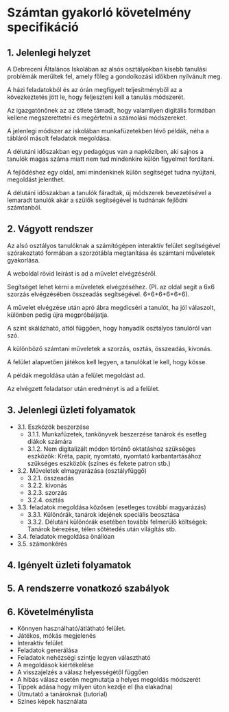 # Számtan gyakorló követelmény specifikáció

## 1. Jelenlegi helyzet
A Debreceni Általános Iskolában az alsós osztályokban kisebb tanulási problémák merültek fel, amely főleg a gondolkozási időkben nyílvánult meg.

A házi feladatokból és az órán megfigyelt teljesítményből az a kövezkeztetés jött le, hogy feljeszteni kell a tanulás módszerét.

Az igazgatónőnek az az ötlete támadt, hogy valamilyen digitális formában kellene megszerettetni és megértetni a számolási módszereket.

A jelenlegi módszer az iskolában munkafüzetekben lévő példák, néha a tábláról másolt feladatok megoldása.

A délutáni időszakban egy pedagógus van a napköziben, aki sajnos a tanulók magas száma miatt nem tud mindenkire külön figyelmet fordítani.

A fejlődéshez egy oldal, ami mindenkinek külön segítséget tudna nyújtani, megoldást jelenthet.

A délutáni időszakban a tanulók fáradtak, új módszerek bevezetésével a lemaradt tanulók akár a szülők segítségével is tudnának fejlődni számtanból.

## 2. Vágyott rendszer
Az alsó osztályos tanulóknak a számítógépen interaktív felület segítségével szórakoztató formában a szorzótábla megtanítása és számtani műveletek gyakorlása.

A weboldal rövid leírást is ad a művelet elvégzéséről.

Segítséget lehet kérni a műveletek elvégzéséhez. (Pl. az oldal segít a 6x6 szorzás elvégzésében összeadás segítségével. 6+6+6+6+6+6).

A művelet elvégzése után apró ábra megdicséri a tanulót, ha jól válaszolt, különben pedig újra megpróbáljatja.

A szint skálázható, attól függően, hogy hanyadik osztályos tanulóról van szó.

A különböző számtani műveletek a szorzás, osztás, összeadás, kivonás.

A felület alapvetően játékos kell legyen, a tanulókat le kell, hogy kösse.

A példák megoldása után a felület megoldást ad.

Az elvégzett feladatsor után eredményt is ad a felület.

## 3. Jelenlegi üzleti folyamatok
* 3.1. Eszközök beszerzése
    * 3.1.1. Munkafüzetek, tankönyvek beszerzése tanárok és esetleg diákok számára
    * 3.1.2. Nem digitalizált módon történő oktatáshoz szükséges eszközök: Kréta, papír, nyomtató, nyomtató karbantartásához szükséges eszközök (színes és fekete patron stb.)
* 3.2. Műveletek elmagyarázása (osztályfüggő)
  * 3.2.1. összeadás
  * 3.2.2. kivonás
  * 3.2.3. szorzás
  * 3.2.4. osztás
* 3.3. feladatok megoldása közösen (esetleges további magyarázás)
    * 3.3.1. Különórák, tanárok idejének speciális beosztása
    * 3.3.2. Délutáni különórák esetében további felmerülő költségek: Tanárok bérezése, télen sötétedés után világítás stb.
* 3.4. feladatok megoldása önállóan
* 3.5. számonkérés
## 4. Igényelt üzleti folyamatok

## 5. A rendszerre vonatkozó szabályok

## 6. Követelménylista
* Könnyen használható/átlátható felület.
* Játékos, mókás megjelenés
* Interaktív felület
* Feladatok generálása
* Feladatok nehézségi szintje legyen választható
* A megoldások kiértékelése
* A visszajelzés a válasz helyességétől függően
* A hibás válasz esetén megmutatja a helyes megoldás módszerét
* Tippek adása hogy milyen úton kezdje el (ha elakadna)
* Útmutató a tanároknak (tutorial)
* Színes képek használata

